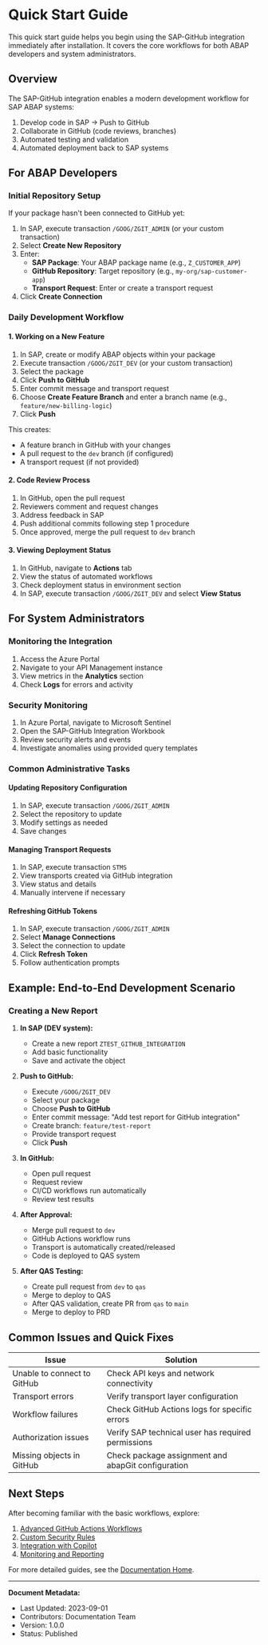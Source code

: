 # Quick Start Guide

This quick start guide helps you begin using the SAP-GitHub integration immediately after installation. It covers the core workflows for both ABAP developers and system administrators.

## Overview

The SAP-GitHub integration enables a modern development workflow for SAP ABAP systems:

1. Develop code in SAP → Push to GitHub
2. Collaborate in GitHub (code reviews, branches) 
3. Automated testing and validation
4. Automated deployment back to SAP systems

## For ABAP Developers

### Initial Repository Setup

If your package hasn't been connected to GitHub yet:

1. In SAP, execute transaction `/GOOG/ZGIT_ADMIN` (or your custom transaction)
2. Select **Create New Repository**
3. Enter:
   - **SAP Package**: Your ABAP package name (e.g., `Z_CUSTOMER_APP`)
   - **GitHub Repository**: Target repository (e.g., `my-org/sap-customer-app`)
   - **Transport Request**: Enter or create a transport request
4. Click **Create Connection**

### Daily Development Workflow

#### 1. Working on a New Feature

1. In SAP, create or modify ABAP objects within your package
2. Execute transaction `/GOOG/ZGIT_DEV` (or your custom transaction)
3. Select the package
4. Click **Push to GitHub**
5. Enter commit message and transport request
6. Choose **Create Feature Branch** and enter a branch name (e.g., `feature/new-billing-logic`)
7. Click **Push**

This creates:
- A feature branch in GitHub with your changes
- A pull request to the `dev` branch (if configured)
- A transport request (if not provided)

#### 2. Code Review Process

1. In GitHub, open the pull request
2. Reviewers comment and request changes
3. Address feedback in SAP
4. Push additional commits following step 1 procedure
5. Once approved, merge the pull request to `dev` branch

#### 3. Viewing Deployment Status

1. In GitHub, navigate to **Actions** tab
2. View the status of automated workflows
3. Check deployment status in environment section
4. In SAP, execute transaction `/GOOG/ZGIT_DEV` and select **View Status**

## For System Administrators

### Monitoring the Integration

1. Access the Azure Portal
2. Navigate to your API Management instance
3. View metrics in the **Analytics** section
4. Check **Logs** for errors and activity

### Security Monitoring

1. In Azure Portal, navigate to Microsoft Sentinel
2. Open the SAP-GitHub Integration Workbook
3. Review security alerts and events
4. Investigate anomalies using provided query templates

### Common Administrative Tasks

#### Updating Repository Configuration

1. In SAP, execute transaction `/GOOG/ZGIT_ADMIN`
2. Select the repository to update
3. Modify settings as needed
4. Save changes

#### Managing Transport Requests

1. In SAP, execute transaction `STMS`
2. View transports created via GitHub integration
3. View status and details
4. Manually intervene if necessary

#### Refreshing GitHub Tokens

1. In SAP, execute transaction `/GOOG/ZGIT_ADMIN`
2. Select **Manage Connections**
3. Select the connection to update
4. Click **Refresh Token**
5. Follow authentication prompts

## Example: End-to-End Development Scenario

### Creating a New Report

1. **In SAP (DEV system):**
   - Create a new report `ZTEST_GITHUB_INTEGRATION`
   - Add basic functionality
   - Save and activate the object

2. **Push to GitHub:**
   - Execute `/GOOG/ZGIT_DEV`
   - Select your package
   - Choose **Push to GitHub**
   - Enter commit message: "Add test report for GitHub integration"
   - Create branch: `feature/test-report`
   - Provide transport request
   - Click **Push**

3. **In GitHub:**
   - Open pull request
   - Request review
   - CI/CD workflows run automatically
   - Review test results

4. **After Approval:**
   - Merge pull request to `dev`
   - GitHub Actions workflow runs
   - Transport is automatically created/released
   - Code is deployed to QAS system

5. **After QAS Testing:**
   - Create pull request from `dev` to `qas`
   - Merge to deploy to QAS
   - After QAS validation, create PR from `qas` to `main`
   - Merge to deploy to PRD

## Common Issues and Quick Fixes

| Issue | Solution |
|-------|----------|
| Unable to connect to GitHub | Check API keys and network connectivity |
| Transport errors | Verify transport layer configuration |
| Workflow failures | Check GitHub Actions logs for specific errors |
| Authorization issues | Verify SAP technical user has required permissions |
| Missing objects in GitHub | Check package assignment and abapGit configuration |

## Next Steps

After becoming familiar with the basic workflows, explore:

1. [Advanced GitHub Actions Workflows](../implementation/workflows/index.md)
2. [Custom Security Rules](../implementation/security-setup/index.md)
3. [Integration with Copilot](../implementation/github-setup/copilot.md)
4. [Monitoring and Reporting](../maintenance/monitoring.md)

For more detailed guides, see the [Documentation Home](../index.md).

---

**Document Metadata:**
- Last Updated: 2023-09-01
- Contributors: Documentation Team
- Version: 1.0.0
- Status: Published
